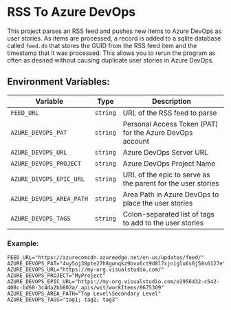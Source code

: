 # RSS To Azure DevOps

This project parses an RSS feed and pushes new items to Azure DevOps as user stories. As items are processed, a record is added to a sqlite database called `feed.db` that stores the GUID from the RSS feed item and the timestamp that it was processed. This allows you to rerun the program as often as desired without causing duplicate user stories in Azure DevOps.

## Environment Variables:

| Variable | Type | Description |
| -------- | ---- | ----------- |
| `FEED_URL` | `string` | URL of the RSS feed to parse |
| `AZURE_DEVOPS_PAT` | `string` | Personal Access Token (PAT) for the Azure DevOps account |
| `AZURE_DEVOPS_URL` | `string` | Azure DevOps Server URL |
| `AZURE_DEVOPS_PROJECT` | `string` | Azure DevOps Project Name |
| `AZURE_DEVOPS_EPIC_URL` | `string` | URL of the epic to serve as the parent for the user stories |
| `AZURE_DEVOPS_AREA_PATH` | `string` | Area Path in Azure DevOps to place the user stories |
| `AZURE_DEVOPS_TAGS` | `string` | Colon-separated list of tags to add to the user stories |

### Example:

```env
FEED_URL="https://azurecomcdn.azureedge.net/en-us/updates/feed/"
AZURE_DEVOPS_PAT="4uy5oj38pte27h8gwnqkz9bvx6ct9d8l7xjn1glu6s0j58s6127e"
AZURE_DEVOPS_URL="https://my-org.visualstudio.com/"
AZURE_DEVOPS_PROJECT="MyProject"
AZURE_DEVOPS_EPIC_URL="https://my-org.visualstudio.com/e2956432-c542-408c-bd60-3c4da2bb802a/_apis/wit/workItems/8675309"
AZURE_DEVOPS_AREA_PATH="Top Level\Secondary Level"
AZURE_DEVOPS_TAGS="tag1; tag2; tag3"
```

